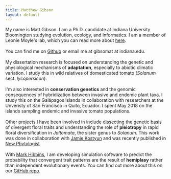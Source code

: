 ```yaml
---
title: Matthew Gibson
layout: default
---
```


My name is Matt Gibson. I am a Ph.D. candidate at Indiana University Bloomington studying evolution, ecology, and informatics. I am a member of Leonie Moyle's lab, which you can read more about <a href="http://www.indiana.edu/~moylelab/">here</a>.<br> <br>You can find me on <a href="http://github.com/gibsonmatt">Github</a> or email me at gibsomat at indiana.edu.<br><br> My dissertation research is focused on understanding the genetic and physiological mechanisms of <strong>adaptation</strong>, especially to abiotic climatic variation. I study this in wild relatives of domesticated tomato (<em>Solanum</em> sect. <em>lycopersicon</em>). <br>
<br>
I'm also interested in <strong>conservation genetics</strong> and the genomic consequences of hybridization between invasive and endemic plant taxa. I study this on the Galápagos Islands in collaboration with researchers at the Unveristy of San Francisco in Quito, Ecuador. I spent May 2018 on the islands sampling endemic and invasive tomato populations.<br> 
<br>
Other projects I have been involved in include dissecting the genetic basis of divergent floral traits and understanding the role of <strong>pleiotropy</strong> in rapid floral diversification in <em>Jaltomata</em>, the sister genus to <em>Solanum</em>. This work was done in collaboration with <a href="https://twitter.com/JalFlowerEvo">Jamie Kostyun</a> and was recently published in <a href="https://nph.onlinelibrary.wiley.com/doi/10.1111/nph.15844">New Phytologist</a>. <br>
<br>
With <a href="https://twitter.com/mhibbinsbiology">Mark Hibbins</a>, I am developing simulation software to predict the probability that convergent trait patterns are the result of <strong>hemiplasy</strong> rather than independent evolutionary events. You can find out more about this on our <a href="https://github.com/mhibbins/hemiplasytool">GitHub repo</a>.